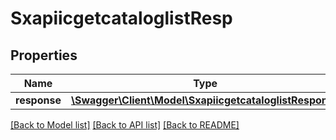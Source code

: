 # SxapiicgetcataloglistResp

## Properties
Name | Type | Description | Notes
------------ | ------------- | ------------- | -------------
**response** | [**\Swagger\Client\Model\SxapiicgetcataloglistResponse**](SxapiicgetcataloglistResponse.md) |  | [optional] 

[[Back to Model list]](../README.md#documentation-for-models) [[Back to API list]](../README.md#documentation-for-api-endpoints) [[Back to README]](../README.md)


